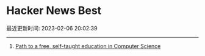# Hacker News Best

最近更新时间: 2023-02-06 20:02:39

--- 
1. [Path to a free, self-taught education in Computer Science](https://github.com/ossu/computer-science) 

